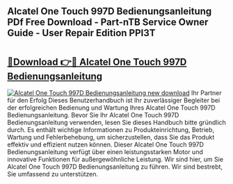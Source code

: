 ## Alcatel One Touch 997D Bedienungsanleitung PDf Free Download - Part-nTB Service Owner Guide - User Repair Edition PPI3T

# <h2><a href="http://df5rwtf.blite.top/?on=Alcatel+One+Touch+997D+Bedienungsanleitung">🔗Download 👉🔴 Alcatel One Touch 997D Bedienungsanleitung</a></h2>

[![Alcatel One Touch 997D Bedienungsanleitung new download](https://i.imgur.com/lujVjoI.png)](http://df5rwtf.blite.top/?on=Alcatel+One+Touch+997D+Bedienungsanleitung)
Ihr Partner für den Erfolg Dieses Benutzerhandbuch ist Ihr zuverlässiger Begleiter bei der erfolgreichen Bedienung und Wartung Ihres Alcatel One Touch 997D Bedienungsanleitung. Bevor Sie Ihr Alcatel One Touch 997D Bedienungsanleitung verwenden, lesen Sie dieses Handbuch bitte gründlich durch. Es enthält wichtige Informationen zu Produkteinrichtung, Betrieb, Wartung und Fehlerbehebung, um sicherzustellen, dass Sie das Produkt effektiv und effizient nutzen können. Dieser Alcatel One Touch 997D Bedienungsanleitung verfügt über einen leistungsstarken Motor und innovative Funktionen für außergewöhnliche Leistung. Wir sind hier, um Sie Alcatel One Touch 997D Bedienungsanleitung zu führen. Wir sind bestrebt, Sie umfassend zu unterstützen.

